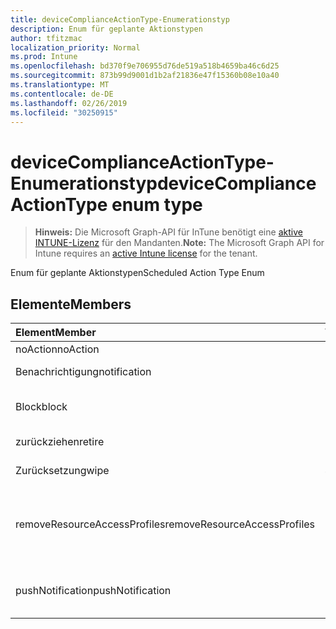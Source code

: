 ```yaml
---
title: deviceComplianceActionType-Enumerationstyp
description: Enum für geplante Aktionstypen
author: tfitzmac
localization_priority: Normal
ms.prod: Intune
ms.openlocfilehash: bd370f9e706955d76de519a518b4659ba46c6d25
ms.sourcegitcommit: 873b99d9001d1b2af21836e47f15360b08e10a40
ms.translationtype: MT
ms.contentlocale: de-DE
ms.lasthandoff: 02/26/2019
ms.locfileid: "30250915"
---
```

# <a name="devicecomplianceactiontype-enum-type"></a><span data-ttu-id="fdd69-103">deviceComplianceActionType-Enumerationstyp</span><span class="sxs-lookup"><span data-stu-id="fdd69-103">deviceComplianceActionType enum type</span></span>

> <span data-ttu-id="fdd69-104">**Hinweis:** Die Microsoft Graph-API für InTune benötigt eine [aktive INTUNE-Lizenz](https://go.microsoft.com/fwlink/?linkid=839381) für den Mandanten.</span><span class="sxs-lookup"><span data-stu-id="fdd69-104">**Note:** The Microsoft Graph API for Intune requires an [active Intune license](https://go.microsoft.com/fwlink/?linkid=839381) for the tenant.</span></span>

<span data-ttu-id="fdd69-105">Enum für geplante Aktionstypen</span><span class="sxs-lookup"><span data-stu-id="fdd69-105">Scheduled Action Type Enum</span></span>

## <a name="members"></a><span data-ttu-id="fdd69-106">Elemente</span><span class="sxs-lookup"><span data-stu-id="fdd69-106">Members</span></span>
|<span data-ttu-id="fdd69-107">Element</span><span class="sxs-lookup"><span data-stu-id="fdd69-107">Member</span></span>|<span data-ttu-id="fdd69-108">Wert</span><span class="sxs-lookup"><span data-stu-id="fdd69-108">Value</span></span>|<span data-ttu-id="fdd69-109">Beschreibung</span><span class="sxs-lookup"><span data-stu-id="fdd69-109">Description</span></span>|
|:---|:---|:---|
|<span data-ttu-id="fdd69-110">noAction</span><span class="sxs-lookup"><span data-stu-id="fdd69-110">noAction</span></span>|<span data-ttu-id="fdd69-111">0</span><span class="sxs-lookup"><span data-stu-id="fdd69-111">0</span></span>|<span data-ttu-id="fdd69-112">Keine Aktion</span><span class="sxs-lookup"><span data-stu-id="fdd69-112">No Action</span></span>|
|<span data-ttu-id="fdd69-113">Benachrichtigung</span><span class="sxs-lookup"><span data-stu-id="fdd69-113">notification</span></span>|<span data-ttu-id="fdd69-114">1</span><span class="sxs-lookup"><span data-stu-id="fdd69-114">1</span></span>|<span data-ttu-id="fdd69-115">Benachrichtigung senden</span><span class="sxs-lookup"><span data-stu-id="fdd69-115">Send Notification</span></span>|
|<span data-ttu-id="fdd69-116">Block</span><span class="sxs-lookup"><span data-stu-id="fdd69-116">block</span></span>|<span data-ttu-id="fdd69-117">2</span><span class="sxs-lookup"><span data-stu-id="fdd69-117">2</span></span>|<span data-ttu-id="fdd69-118">Blockieren des Geräts in AAD</span><span class="sxs-lookup"><span data-stu-id="fdd69-118">Block the device in AAD</span></span>|
|<span data-ttu-id="fdd69-119">zurückziehen</span><span class="sxs-lookup"><span data-stu-id="fdd69-119">retire</span></span>|<span data-ttu-id="fdd69-120">3</span><span class="sxs-lookup"><span data-stu-id="fdd69-120">3</span></span>|<span data-ttu-id="fdd69-121">Zurückziehen des Geräts</span><span class="sxs-lookup"><span data-stu-id="fdd69-121">Retire the device</span></span>|
|<span data-ttu-id="fdd69-122">Zurücksetzung</span><span class="sxs-lookup"><span data-stu-id="fdd69-122">wipe</span></span>|<span data-ttu-id="fdd69-123">4</span><span class="sxs-lookup"><span data-stu-id="fdd69-123">4</span></span>|<span data-ttu-id="fdd69-124">Wischen Sie das Gerät ab.</span><span class="sxs-lookup"><span data-stu-id="fdd69-124">Wipe the device</span></span>|
|<span data-ttu-id="fdd69-125">removeResourceAccessProfiles</span><span class="sxs-lookup"><span data-stu-id="fdd69-125">removeResourceAccessProfiles</span></span>|<span data-ttu-id="fdd69-126">5</span><span class="sxs-lookup"><span data-stu-id="fdd69-126">5</span></span>|<span data-ttu-id="fdd69-127">Entfernen von Ressourcenzugriffs Profilen vom Gerät</span><span class="sxs-lookup"><span data-stu-id="fdd69-127">Remove Resource Access Profiles from the device</span></span>|
|<span data-ttu-id="fdd69-128">pushNotification</span><span class="sxs-lookup"><span data-stu-id="fdd69-128">pushNotification</span></span>|<span data-ttu-id="fdd69-129">9</span><span class="sxs-lookup"><span data-stu-id="fdd69-129">9</span></span>|<span data-ttu-id="fdd69-130">Push-Benachrichtigung an Gerät senden</span><span class="sxs-lookup"><span data-stu-id="fdd69-130">Send push notification to device</span></span>|



